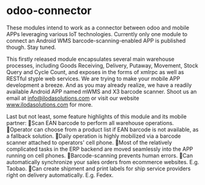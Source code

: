 # odoo-connector
These modules intend to work as a connector between odoo and mobile APPs leveraging various IoT technologies. Currently only one module to connect an Android WMS barcode-scanning-enabled APP is published though. Stay tuned.

This firstly released module encapsulates several main warehouse processes, including Goods Receiving, Delivery, Putaway, Movement, Stock Query and Cycle Count, and exposes in the forms of xmlrpc as well as RESTful styple web services. We are trying to make your mobile APP development a breeze. And as you may already realize, we have a readily available Android APP named mWMS and X3 barcode scanner. Shoot us an email at info@ilodasolutions.com or visit our website www.ilodasolutions.com for more.

Last but not least, some feature highlights of this module and its mobile partner:
Scan EAN barcode to perform all warehouse operations.
Operator can choose from a product list if EAN barcode is not available, as a fallback solution.
Daily operation is highly mobilized via a barcode scanner attached to operators' cell phone.
Most of the relatively complicated tasks in the ERP backend are moved seamlessly into the APP running on cell phones.
Barcode-scanning prevents human errors.
Can automatically synchronize your sales orders from ecommerce websites. E.g. Taobao.
Can create shipment and print labels for ship service providers right on delivery automatically. E.g. Fedex.
